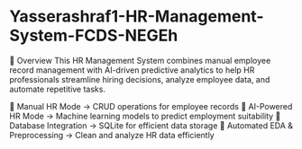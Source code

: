 # Yasserashraf1-HR-Management-System-FCDS-NEGEh
📌 Overview
This HR Management System combines manual employee record management with AI-driven predictive analytics to help HR professionals streamline hiring decisions, analyze employee data, and automate repetitive tasks.

🔹 Manual HR Mode → CRUD operations for employee records
🔹 AI-Powered HR Mode → Machine learning models to predict employment suitability
🔹 Database Integration → SQLite for efficient data storage
🔹 Automated EDA & Preprocessing → Clean and analyze HR data efficiently

